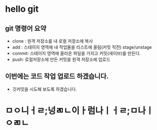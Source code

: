# hello git

## git 명령어 요약
- clone : 원격 저장소를 내 로컬 저장소에 복사
- add : 스테이지 영역에 내 작업물을 리스트에 올림(커밋 직전) stage/unstage
- commit: 스테이지 영역에 올라온 파일을 가지고 커밋(세이브)를 만든다.
- push: 로컬저장소에 만든 커밋을 원격 저장소에 업로드 
## 이번에는 코드 작업 업로드 하겠습니다.
- 깃커밋을 시도해 보도록 하겠습니다.
# ㅁㅇ니ㅓㄹ;넝ㄻㄴ이ㅏ럼나ㅣㅓㄹ;ㅁ나ㅣㅇㄻㄴ